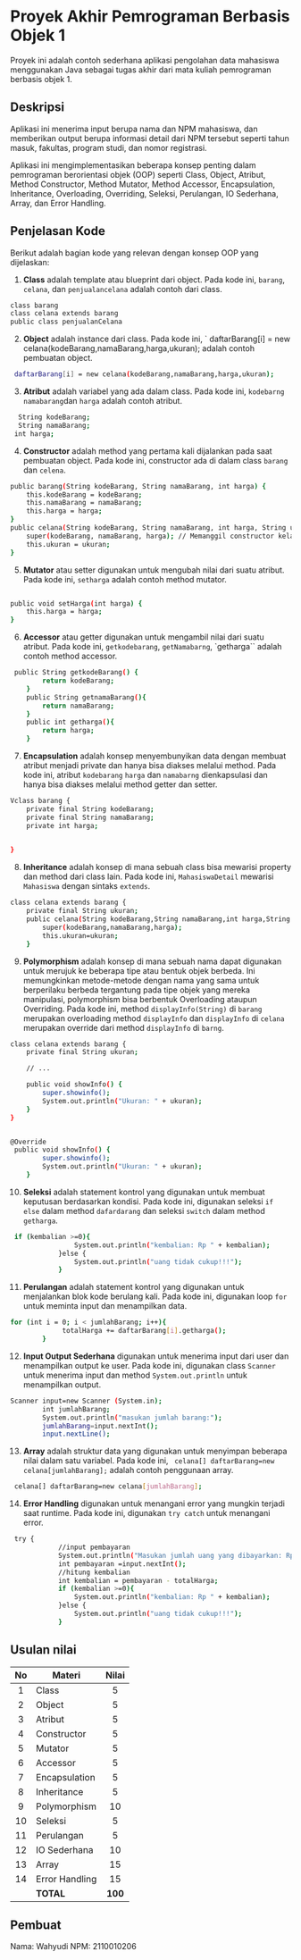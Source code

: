 # Proyek Akhir Pemrograman Berbasis Objek 1

Proyek ini adalah contoh sederhana aplikasi pengolahan data mahasiswa menggunakan Java sebagai tugas akhir dari mata kuliah pemrograman berbasis objek 1.

## Deskripsi

Aplikasi ini menerima input berupa nama dan NPM mahasiswa, dan memberikan output berupa informasi detail dari NPM tersebut seperti tahun masuk, fakultas, program studi, dan nomor registrasi.

Aplikasi ini mengimplementasikan beberapa konsep penting dalam pemrograman berorientasi objek (OOP) seperti Class, Object, Atribut, Method Constructor, Method Mutator, Method Accessor, Encapsulation, Inheritance, Overloading, Overriding, Seleksi, Perulangan, IO Sederhana, Array, dan Error Handling.

## Penjelasan Kode

Berikut adalah bagian kode yang relevan dengan konsep OOP yang dijelaskan:

1. **Class** adalah template atau blueprint dari object. Pada kode ini, `barang`, `celana`, dan `penjualancelana` adalah contoh dari class.

```bash
class barang
class celana extends barang 
public class penjualanCelana 
```

2. **Object** adalah instance dari class. Pada kode ini, ` daftarBarang[i] = new celana(kodeBarang,namaBarang,harga,ukuran); adalah contoh pembuatan object.

```bash
 daftarBarang[i] = new celana(kodeBarang,namaBarang,harga,ukuran);
```

3. **Atribut** adalah variabel yang ada dalam class. Pada kode ini, `kodebarng` `namabarang`dan `harga` adalah contoh atribut.

```bash
  String kodeBarang;
  String namaBarang;
 int harga;
```

4. **Constructor** adalah method yang pertama kali dijalankan pada saat pembuatan object. Pada kode ini, constructor ada di dalam class `barang` dan `celena`.

```bash
public barang(String kodeBarang, String namaBarang, int harga) {
    this.kodeBarang = kodeBarang;
    this.namaBarang = namaBarang;
    this.harga = harga;
}
public celana(String kodeBarang, String namaBarang, int harga, String ukuran) {
    super(kodeBarang, namaBarang, harga); // Memanggil constructor kelas induk
    this.ukuran = ukuran;
}

```

5. **Mutator** atau setter digunakan untuk mengubah nilai dari suatu atribut. Pada kode ini, `setharga` adalah contoh method mutator.

```bash

public void setHarga(int harga) {
    this.harga = harga;
}


```

6. **Accessor** atau getter digunakan untuk mengambil nilai dari suatu atribut. Pada kode ini, `getkodebarang`, `getNamabarng`, `getharga`` adalah contoh method accessor.

```bash
 public String getkodeBarang() {
        return kodeBarang;
    }
    public String getnamaBarang(){
        return namaBarang;
    }
    public int getharga(){
        return harga;
    }
```

7. **Encapsulation** adalah konsep menyembunyikan data dengan membuat atribut menjadi private dan hanya bisa diakses melalui method. Pada kode ini, atribut `kodebarang` `harga` dan `namabarng` dienkapsulasi dan hanya bisa diakses melalui method getter dan setter.

```bash
Vclass barang {
    private final String kodeBarang;
    private final String namaBarang;
    private int harga;

   
}
```

8. **Inheritance** adalah konsep di mana sebuah class bisa mewarisi property dan method dari class lain. Pada kode ini, `MahasiswaDetail` mewarisi `Mahasiswa` dengan sintaks `extends`.

```bash
class celana extends barang {
    private final String ukuran;
    public celana(String kodeBarang,String namaBarang,int harga,String ukuran){
        super(kodeBarang,namaBarang,harga);
        this.ukuran=ukuran;
    }
```

9. **Polymorphism** adalah konsep di mana sebuah nama dapat digunakan untuk merujuk ke beberapa tipe atau bentuk objek berbeda. Ini memungkinkan metode-metode dengan nama yang sama untuk berperilaku berbeda tergantung pada tipe objek yang mereka manipulasi, polymorphism bisa berbentuk Overloading ataupun Overriding. Pada kode ini, method `displayInfo(String)` di `barang` merupakan overloading method `displayInfo` dan `displayInfo` di `celana` merupakan override dari method `displayInfo` di `barng`.

```bash
class celana extends barang {
    private final String ukuran;

    // ...

    public void showInfo() {
        super.showinfo();
        System.out.println("Ukuran: " + ukuran);
    }
}


@Override
 public void showInfo() {
        super.showinfo();
        System.out.println("Ukuran: " + ukuran);
    }
```

10. **Seleksi** adalah statement kontrol yang digunakan untuk membuat keputusan berdasarkan kondisi. Pada kode ini, digunakan seleksi `if else` dalam method `dafardarang` dan seleksi `switch` dalam method `getharga`.

```bash
 if (kembalian >=0){
                System.out.println("kembalian: Rp " + kembalian);
            }else {
                System.out.println("uang tidak cukup!!!");
            }
```

11. **Perulangan** adalah statement kontrol yang digunakan untuk menjalankan blok kode berulang kali. Pada kode ini, digunakan loop `for` untuk meminta input dan menampilkan data.

```bash
for (int i = 0; i < jumlahBarang; i++){
             totalHarga += daftarBarang[i].getharga();
        }
```

12. **Input Output Sederhana** digunakan untuk menerima input dari user dan menampilkan output ke user. Pada kode ini, digunakan class `Scanner` untuk menerima input dan method `System.out.println` untuk menampilkan output.

```bash
Scanner input=new Scanner (System.in);
        int jumlahBarang;
        System.out.println("masukan jumlah barang:");
        jumlahBarang=input.nextInt();
        input.nextLine();
```

13. **Array** adalah struktur data yang digunakan untuk menyimpan beberapa nilai dalam satu variabel. Pada kode ini, ` celana[] daftarBarang=new celana[jumlahBarang];` adalah contoh penggunaan array.

```bash
 celana[] daftarBarang=new celana[jumlahBarang];
```

14. **Error Handling** digunakan untuk menangani error yang mungkin terjadi saat runtime. Pada kode ini, digunakan `try catch` untuk menangani error.

```bash
 try {
            //input pembayaran
            System.out.println("Masukan jumlah uang yang dibayarkan: Rp ");
            int pembayaran =input.nextInt();
            //hitung kembalian
            int kembalian = pembayaran - totalHarga;
            if (kembalian >=0){
                System.out.println("kembalian: Rp " + kembalian);
            }else {
                System.out.println("uang tidak cukup!!!");
            }
```

## Usulan nilai

| No  | Materi         |  Nilai  |
| :-: | -------------- | :-----: |
|  1  | Class          |    5    |
|  2  | Object         |    5    |
|  3  | Atribut        |    5    |
|  4  | Constructor    |    5    |
|  5  | Mutator        |    5    |
|  6  | Accessor       |    5    |
|  7  | Encapsulation  |    5    |
|  8  | Inheritance    |    5    |
|  9  | Polymorphism   |   10    |
| 10  | Seleksi        |    5    |
| 11  | Perulangan     |    5    |
| 12  | IO Sederhana   |   10    |
| 13  | Array          |   15    |
| 14  | Error Handling |   15    |
|     | **TOTAL**      | **100** |

## Pembuat

Nama: Wahyudi
NPM: 2110010206
